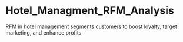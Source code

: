 # Hotel_Managment_RFM_Analysis
RFM in hotel management segments customers to boost loyalty, target marketing, and enhance profits
